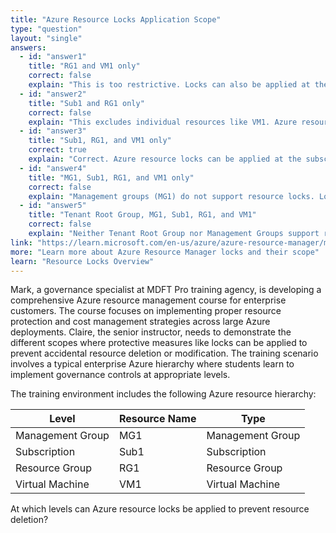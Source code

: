 ```yaml
---
title: "Azure Resource Locks Application Scope"
type: "question"
layout: "single"
answers:
  - id: "answer1"
    title: "RG1 and VM1 only"
    correct: false
    explain: "This is too restrictive. Locks can also be applied at the subscription level (Sub1) to provide broader protection across multiple resource groups."
  - id: "answer2"
    title: "Sub1 and RG1 only"
    correct: false
    explain: "This excludes individual resources like VM1. Azure resource locks can be applied to individual resources as well as subscription and resource group levels."
  - id: "answer3"
    title: "Sub1, RG1, and VM1 only"
    correct: true
    explain: "Correct. Azure resource locks can be applied at the subscription level (Sub1), resource group level (RG1), and individual resource level (VM1). They cannot be applied to management groups."
  - id: "answer4"
    title: "MG1, Sub1, RG1, and VM1 only"
    correct: false
    explain: "Management groups (MG1) do not support resource locks. Locks are only available at subscription, resource group, and individual resource levels."
  - id: "answer5"
    title: "Tenant Root Group, MG1, Sub1, RG1, and VM1"
    correct: false
    explain: "Neither Tenant Root Group nor Management Groups support resource locks. Resource locks are only supported at subscription, resource group, and resource levels."
link: "https://learn.microsoft.com/en-us/azure/azure-resource-manager/management/lock-resources"
more: "Learn more about Azure Resource Manager locks and their scope"
learn: "Resource Locks Overview"
---
```


Mark, a governance specialist at MDFT Pro training agency, is developing a comprehensive Azure resource management course for enterprise customers. The course focuses on implementing proper resource protection and cost management strategies across large Azure deployments. Claire, the senior instructor, needs to demonstrate the different scopes where protective measures like locks can be applied to prevent accidental resource deletion or modification. The training scenario involves a typical enterprise Azure hierarchy where students learn to implement governance controls at appropriate levels.

The training environment includes the following Azure resource hierarchy:

| Level | Resource Name | Type |
|-------|---------------|------|
| Management Group | MG1 | Management Group |
| Subscription | Sub1 | Subscription |
| Resource Group | RG1 | Resource Group |
| Virtual Machine | VM1 | Virtual Machine |

At which levels can Azure resource locks be applied to prevent resource deletion?